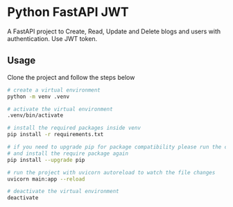 # Python FastAPI JWT

A FastAPI project to Create, Read, Update and Delete blogs and users with authentication. Use JWT token.

## Usage

Clone the project and follow the steps below

```bash
# create a virtual environment
python -m venv .venv

# activate the virtual environment
.venv/bin/activate

# install the required packages inside venv
pip install -r requirements.txt

# if you need to upgrade pip for package compatibility please run the command below
# and install the require package again
pip install --upgrade pip

# run the project with uvicorn autoreload to watch the file changes
uvicorn main:app --reload

# deactivate the virtual environment
deactivate
```
